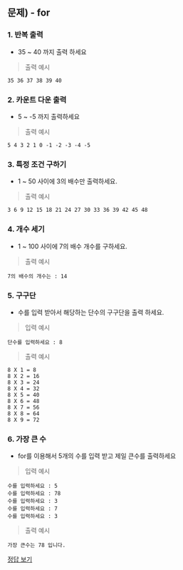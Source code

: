 ## 문제) - for


### 1. 반복 출력
* 35 ~ 40 까지 출력 하세요

> 출력 예시

```
35 36 37 38 39 40 
```

### 2. 카운트 다운 출력
* 5 ~ -5 까지 출력하세요

> 출력 예시

```
5 4 3 2 1 0 -1 -2 -3 -4 -5 
```

### 3. 특정 조건 구하기
* 1 ~ 50 사이에 3의 배수만 출력하세요.

> 출력 예시

```
3 6 9 12 15 18 21 24 27 30 33 36 39 42 45 48 
```

### 4. 개수 세기
* 1 ~ 100 사이에 7의 배수 개수를 구하세요.

> 출력 예시

```
7의 배수의 개수는 : 14
```

### 5. 구구단
* 수를 입력 받아서 해당하는 단수의 구구단을 출력 하세요.

> 입력 예시

``` 
단수를 입력하세요 : 8
```
> 출력 예시

```
8 X 1 = 8
8 X 2 = 16
8 X 3 = 24
8 X 4 = 32
8 X 5 = 40
8 X 6 = 48
8 X 7 = 56
8 X 8 = 64
8 X 9 = 72
```

### 6. 가장 큰 수
* for를 이용해서 5개의 수를 입력 받고 제일 큰수를 출력하세요

> 입력 예시

```
수를 입력하세요 : 5
수를 입력하세요 : 78
수를 입력하세요 : 3
수를 입력하세요 : 7
수를 입력하세요 : 3
```
> 출력 예시

```
가장 큰수는 78 입니다.
```

[정답 보기](test02.c)

